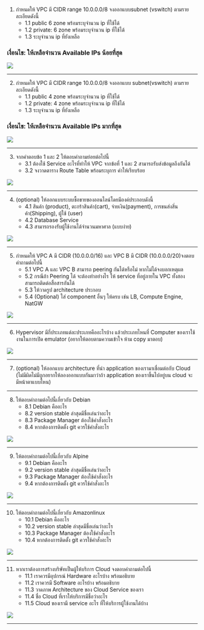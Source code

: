 1.  กำหนดให้ VPC มี CIDR range 10.0.0.0/8 จงออกแบบsubnet (vswitch) ตามรายละเอียดดังนี้
    *  1.1 public 6 zone พร้อมระบุจำนวน ip ที่ใช้ได้
    *  1.2   private: 6 zone พร้อมระบุจำนวน ip ที่ใช้ได้
    *  1.3 ระบุจำนวน ip ที่ยังเหลือ
### เงื่อนไข: ให้เหลือจำนวน Available IPs น้อยที่สุด
<img src='1.jpg' width='auto' height='auto'>

***

2.   กำหนดให้ VPC มี CIDR range 10.0.0.0/8 จงออกแบบ subnet(vswitch) ตามรายละเอียดดังนี้
      *  1.1 public 4 zone พร้อมระบุจำนวน ip ที่ใช้ได้
     *  1.2 private: 4 zone พร้อมระบุจำนวน ip ที่ใช้ได้
     *  1.3 ระบุจำนวน ip ที่ยังเหลือ
### เงื่อนไข: ให้เหลือจำนวน Available IPs มากที่สุด

<img src='2.jpg' width='auto' height='auto'>

***

3.  จากคำตอบข้อ 1 และ 2 ให้ตอบคำถามย่อยต่อไปนี้
    * 3.1 ต้องใช้ Service อะไรที่ทำให้ VPC จากข้อที่ 1 และ 2 สามารถรับส่งข้อมูลถึงกันได้
    * 3.2 จงวาดตาราง Route Table พร้อมระบุการ ค่าให้เรียบร้อย

<img src='3.jpg' width='auto' height='auto'>

***

4. (optional) ให้ออกแบบระบบซื้อขายของออนไลน์โดยมีองค์ประกอบดังนี้
    * 4.1 สินค้า (product), ตะกร้าสินค้า(cart), จ่ายเงิน(payment), การขนส่งสิ่นค้า(Shipping), ผู้ใช้ (user)
    * 4.2 Database Service
    * 4.3 สามารถรองรับผู้ใช้งานได้จำนวนมหาศาล (แบบง่าย)

<img src='4.jpg' width='auto' height='auto'>

***

5. กำหนดให้ VPC A มี CIDR (10.0.0.0/16) และ VPC B  มี CIDR (10.0.0.0/20)จงตอบคำถามต่อไปนี้
    * 5.1 VPC A และ VPC B สามารถ peering กันได้หรือไม่ หากไม่ได้จงบอกเหตุผล
    * 5.2 กรณีถ้า Peering ได้ จะต้องทำอย่างไร ให้ service ที่อยู่ภายใน VPC ทั้งสองสามารถติดต่อสื่อสารกันได้
    * 5.3 ให้วาดรูป architecture ประกอบ
    * 5.4 (Optional) ใส่ component อื่นๆ ให้ครบ เช่น LB, Compute Engine, NatGW

<img src='5.jpg' width='auto' height='auto'>

***

6. Hypervisor มีกี่ประเภทแต่ละประเภทคืออะไรบ้าง แล้วประเภทไหนที่ Computer ของเราใช้งานในการเปิด emulator (อยากให้ตอบตามความเข้าใจ ห้าม copy มาตอบ)

<img src='6.jpg' width='auto' height='auto'>

***

7. (optional) ให้ออกแบบ architecture ที่นำ application ของเรามาเชื่อมต่อกับ Cloud (ไม่มีผิดไม่มีถูกอยากให้ลองออกแบบกันมาว่าถ้า application ของเราขึ้นไปอยู่บน cloud จะมีหน้าตาแบบไหน)



***

8. ให้ตอบคำถามต่อไปนี้เกี่ยวกับ Debian
    * 8.1 Debian คืออะไร
    * 8.2 version stable ล่าสุดมีชื่อเล่นว่าอะไร
    * 8.3 Package Manager ต้องใช้คำสั่งอะไร
    * 8.4 หากต้องการติดตั้ง git ควรใช้คำสั่งอะไร

<img src='8.jpg' width='auto' height='auto'>

***

9. ให้ตอบคำถามต่อไปนี้เกี่ยวกับ Alpine
    * 9.1 Debian คืออะไร
    * 9.2 version stable ล่าสุดมีชื่อเล่นว่าอะไร
    * 9.3 Package Manager ต้องใช้คำสั่งอะไร
    * 9.4 หากต้องการติดตั้ง git ควรใช้คำสั่งอะไร

<img src='9.jpg' width='auto' height='auto'>

***

10. ให้ตอบคำถามต่อไปนี้เกี่ยวกับ Amazonlinux
    * 10.1 Debian คืออะไร
    * 10.2 version stable ล่าสุดมีชื่อเล่นว่าอะไร
    * 10.3 Package Manager ต้องใช้คำสั่งอะไร
    * 10.4 หากต้องการติดตั้ง git ควรใช้คำสั่งอะไร

<img src='10.jpg' width='auto' height='auto'>

***

11. หากเราต้องการสร้างบริษัทเป็นผู้ให้บริการ Cloud จงตอบคำถามต่อไปนี้
    * 11.1 เราควรมีอุปกรณ์ Hardware อะไรบ้าง พร้อมอธิบาย
    * 11.2 เราควรมี Software อะไรบ้าง พร้อมอธิบาย
    * 11.3 วาดภาพ Architecture ของ Cloud Service ของเรา
    * 11.4 ชื่อ Cloud ที่เราให้บริการมีชื่อว่าอะไร
    * 11.5 Cloud ของเรามี service อะไร ที่ให้บริการผู้ใช้งานได้บ้าง

<img src='11.jpg' width='auto' height='auto'>

***
